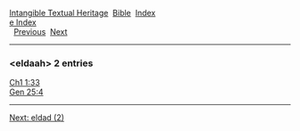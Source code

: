 [Intangible Textual Heritage](../../index)  [Bible](../index) 
[Index](index)   
[e Index](_e_)  
  [Previous](c03549)  [Next](c03551) 

------------------------------------------------------------------------

### &lt;eldaah&gt; 2 entries

[Ch1 1:33](../kjv/ch1001.htm#033)  
[Gen 25:4](../kjv/gen025.htm#004)  

------------------------------------------------------------------------

[Next: eldad (2)](c03551)
